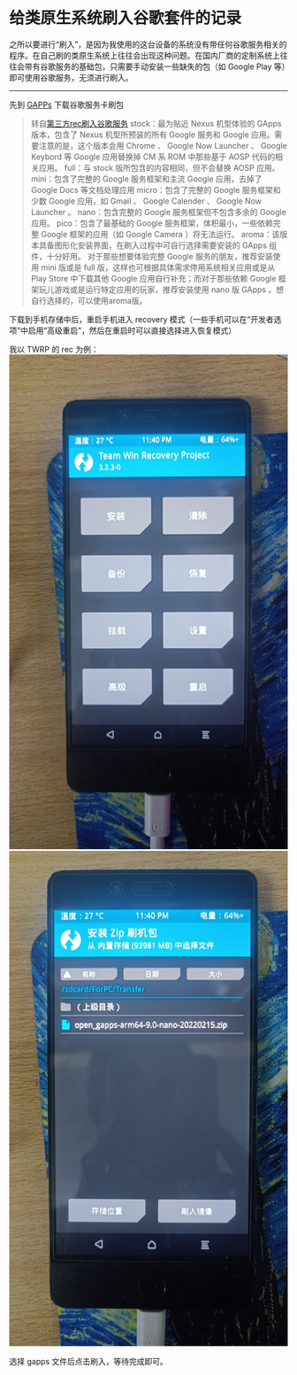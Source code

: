 # 给类原生系统刷入谷歌套件的记录

之所以要进行“刷入”，是因为我使用的这台设备的系统没有带任何谷歌服务相关的程序。在自己刷的类原生系统上往往会出现这种问题。在国内厂商的定制系统上往往会带有谷歌服务的基础包，只需要手动安装一些缺失的包（如 Google Play 等）即可使用谷歌服务，无须进行刷入。

- - -

先到 [GAPPs](https://opengapps.org/) 下载谷歌服务卡刷包

> 转自[第三方rec刷入谷歌服务](https://mp.weixin.qq.com/s?__biz=MzU4NzQ3Njk0Mw==&mid=2247485644&idx=1&sn=19272133030a23df20489eeded0322bd&chksm=fdea326cca9dbb7a9f4cb78a8a33a465944d8265444001a111ac8e0ecf97a283e82e8bc52a29&scene=21#wechat_redirect)
> stock：最为贴近 Nexus 机型体验的 GApps 版本，包含了 Nexus 机型所预装的所有 Google 服务和 Google 应用。需要注意的是，这个版本会用 Chrome 、 Google Now Launcher 、 Google Keybord 等 Google 应用替换掉 CM 系 ROM 中那些基于 AOSP 代码的相关应用。
> full：与 stock 版所包含的内容相同，但不会替换 AOSP 应用。
> mini：包含了完整的 Google 服务框架和主流 Google 应用，去掉了 Google Docs 等文档处理应用
> micro：包含了完整的 Google 服务框架和少数 Google 应用，如 Gmail 、 Google Calender 、 Google Now Launcher 。
> nano：包含完整的 Google 服务框架但不包含多余的 Google 应用。
> pico：包含了最基础的 Google 服务框架，体积最小，一些依赖完整 Google 框架的应用（如 Google Camera ）将无法运行。
> aroma：该版本具备图形化安装界面，在刷入过程中可自行选择需要安装的 GApps 组件，十分好用。
> 对于那些想要体验完整 Google 服务的朋友，推荐安装使用 mini 版或是 full 版，这样也可根据具体需求停用系统相关应用或是从 Play Store 中下载其他 Google 应用自行补充；而对于那些依赖 Google 框架玩儿游戏或是运行特定应用的玩家，推荐安装使用 nano 版 GApps 。想自行选择的，可以使用aroma版。

下载到手机存储中后，重启手机进入 recovery 模式（一些手机可以在“开发者选项”中启用“高级重启”，然后在重启时可以直接选择进入恢复模式）

我以 TWRP 的 rec 为例：
![IMG_20250228_220733](.给类原生系统刷入谷歌套件的记录/屏幕截图1.jpg)
![IMG_20250228_220740](.给类原生系统刷入谷歌套件的记录/屏幕截图2.jpg)

选择 gapps 文件后点击刷入，等待完成即可。
